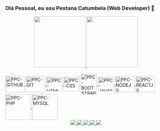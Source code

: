 ### Olá Pessoal, eu sou Pestana Catumbela (Web Developer) 👋

<!--
**pestana-catumbela/pestana-catumbela** is a ✨ _special_ ✨ repository because its `README.md` (this file) appears on your GitHub profile.

Here are some ideas to get you started:
-->

<div align="center">
  <a href="https://github.com/pestana-catumbela">
  <img height="160em" src="https://github-readme-stats.vercel.app/api?username=pestana-catumbela&show_icons=true&theme=dracula&include_all_commits=true&count_private=true"/>
  <img height="160em" src="https://github-readme-stats.vercel.app/api/top-langs/?username=pestana-catumbela&layout=compact&langs_count=7&theme=dracula"/>
</div>
  
<div style="display: inline_block"><br>
  <img align="center" alt="PPC-GITHUB" height="52" width="60" src="https://cdn.jsdelivr.net/gh/devicons/devicon/icons/github/github-original.svg"/>
  <img align="center" alt="PPC-GIT" height="50" width="60" src="https://cdn.jsdelivr.net/gh/devicons/devicon/icons/git/git-original.svg"/>
  <img align="center" alt="PPC-HTML" height="45" width="50" src="https://cdn.jsdelivr.net/gh/devicons/devicon/icons/html5/html5-original.svg"/>
  <img align="center" alt="PPC-CSS" height="45" width="50" src="https://cdn.jsdelivr.net/gh/devicons/devicon/icons/css3/css3-original.svg"/>
  <img align="center" alt="PPC-BOOTSTRAP" height="65" width="50" src="https://cdn.jsdelivr.net/gh/devicons/devicon/icons/bootstrap/bootstrap-plain.svg"/>
  <img align="center" alt="PPC-JAVASCRIPT" height="45" width="50" src="https://cdn.jsdelivr.net/gh/devicons/devicon/icons/javascript/javascript-original.svg"/>
  <img align="center" alt="PPC-NODEJS" height="50" width="60" src="https://cdn.jsdelivr.net/gh/devicons/devicon/icons/nodejs/nodejs-original.svg"/>
  <img align="center" alt="PPC-REACTJS" height="50" width="60" src="https://cdn.jsdelivr.net/gh/devicons/devicon/icons/react/react-original.svg"/>
  <img align="center" alt="PPC-PHP" height="80" width="80" src="https://cdn.jsdelivr.net/gh/devicons/devicon/icons/php/php-plain.svg">
  <img align="center" alt="PPC-MYSQL" height="80" width="80" src="https://cdn.jsdelivr.net/gh/devicons/devicon/icons/mysql/mysql-original-wordmark.svg" />
</div>
  
<div align="center">
  <a href="https://www.facebook.com/pestana.catumbela/" target="_blank">
    <img src="https://img.shields.io/badge/Facebook-1877F2?style=for-the-badge&logo=facebook&logoColor=white" target="_blank">
  </a>
  <a href="https://www.instagram.com/pestana.catumbela/" target="_blank">
    <img src="https://img.shields.io/badge/-Instagram-%23E4405F?style=for-the-badge&logo=instagram&logoColor=white" target="_blank">
  </a>
 	<a href="#" target="_blank">
    <img src="https://img.shields.io/badge/WhatsApp-25D366?style=for-the-badge&logo=whatsapp&logoColor=white" target="_blank">
  </a>
  <a href="mailto:pestannapedrocatumbella@gmail.com">
    <img src="https://img.shields.io/badge/Gmail-D14836?style=for-the-badge&logo=gmail&logoColor=white" target="_blank">
  </a>
  <a href="https://www.linkedin.com/in/pestana-pedro-catumbela-2bba7421b/" target="_blank">
    <img src="https://img.shields.io/badge/-LinkedIn-%230077B5?style=for-the-badge&logo=linkedin&logoColor=white" target="_blank">
  </a>
</div>
